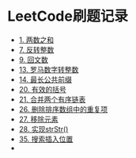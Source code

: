 LeetCode刷题记录
= 
* [1. 两数之和](/src/Easy/LeetCode_1.java)
* [7. 反转整数](/src/Easy/LeetCode_7.java)
* [9. 回文数](/src/Easy/LeetCode_9.java)
* [13. 罗马数字转整数](/src/Easy/LeetCode_13.java)
* [14. 最长公共前缀](/src/Easy/LeetCode_14.java)
* [20. 有效的括号](/src/Easy/LeetCode_20.java)
* [21. 合并两个有序链表](/src/Easy/LeetCode_21.java)
* [26. 删除排序数组中的重复项](/src/Easy/LeetCode_26.java)
* [27. 移除元素](/src/Easy/LeetCode_27.java)
* [28. 实现strStr()](/src/Easy/LeetCode_28.java)
* [35. 搜索插入位置](/src/Easy/LeetCode_35.java)
* [](/src/Easy/)